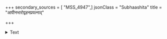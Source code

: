 +++
secondary_sources = [ "MSS_4947",]
jsonClass = "Subhaashita"
title = "आपीनभारोद्वहनप्रयत्नाद्"

+++

<details><summary>Text</summary>

आपीनभारोद्वहनप्रयत्नाद् गृष्टिर्गुरुत्वाद् वपुषो नरेन्द्रः।  
उभावलंचक्रतुरञ्चिताभ्यां तपोवनावृत्तिपथं गताभ्याम्॥
</details>
